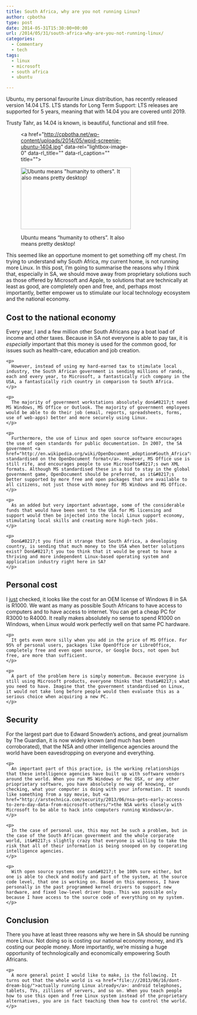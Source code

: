 ```yaml
---
title: South Africa, why are you not running Linux?
author: cpbotha
type: post
date: 2014-05-31T15:30:00+00:00
url: /2014/05/31/south-africa-why-are-you-not-running-linux/
categories:
  - Commentary
  - tech
tags:
  - linux
  - microsoft
  - south africa
  - ubuntu

---
```

Ubuntu, my personal favourite Linux distribution, has recently released version 14.04 LTS. LTS stands for Long Term Support: LTS releases are supported for 5 years, meaning that with 14.04 you are covered until 2019.

Trusty Tahr, as 14.04 is known, is beautiful, functional and still free.<figure id="attachment_1917" aria-describedby="caption-attachment-1917" style="width: 300px" class="wp-caption aligncenter"><a href="http://cpbotha.net/wp-content/uploads/2014/05/wpid-screenie-ubuntu-1404.jpg" data-rel="lightbox-image-0" data-rl\_title="" data-rl\_caption="" title="">

<img data-attachment-id="1917" data-permalink="https://cpbotha.net/2014/05/31/south-africa-why-are-you-not-running-linux/wpid-screenie-ubuntu-1404-jpg/" data-orig-file="https://cpbotha.net/wp-content/uploads/2014/05/wpid-screenie-ubuntu-1404.jpg" data-orig-size="1920,1080" data-comments-opened="1" data-image-meta="{&quot;aperture&quot;:&quot;0&quot;,&quot;credit&quot;:&quot;&quot;,&quot;camera&quot;:&quot;&quot;,&quot;caption&quot;:&quot;&quot;,&quot;created_timestamp&quot;:&quot;0&quot;,&quot;copyright&quot;:&quot;&quot;,&quot;focal_length&quot;:&quot;0&quot;,&quot;iso&quot;:&quot;0&quot;,&quot;shutter_speed&quot;:&quot;0&quot;,&quot;title&quot;:&quot;&quot;}" data-image-title="wpid-screenie-ubuntu-1404.jpg" data-image-description="" data-medium-file="https://cpbotha.net/wp-content/uploads/2014/05/wpid-screenie-ubuntu-1404-300x168.jpg" data-large-file="https://cpbotha.net/wp-content/uploads/2014/05/wpid-screenie-ubuntu-1404-1024x576.jpg" class="size-medium wp-image-1917" src="http://cpbotha.net/wp-content/uploads/2014/05/wpid-screenie-ubuntu-1404-300x168.jpg" alt="Ubuntu means &quot;humanity to others&quot;. It also means pretty desktop!" width="300" height="168" srcset="https://cpbotha.net/wp-content/uploads/2014/05/wpid-screenie-ubuntu-1404-300x168.jpg 300w, https://cpbotha.net/wp-content/uploads/2014/05/wpid-screenie-ubuntu-1404-1024x576.jpg 1024w, https://cpbotha.net/wp-content/uploads/2014/05/wpid-screenie-ubuntu-1404-535x300.jpg 535w" sizes="(max-width: 300px) 85vw, 300px" /></a><figcaption id="caption-attachment-1917" class="wp-caption-text">Ubuntu means &#8220;humanity to others&#8221;. It also means pretty desktop!</figcaption></figure> 

<div class="figure">
</div>

This seemed like an opportune moment to get something off my chest. I&#8217;m trying to understand why South Africa, my current home, is not running more Linux. In this post, I&#8217;m going to summarise the reasons why I think that, especially in SA, we should move away from proprietary solutions such as those offered by Microsoft and Apple, to solutions that are technically at least as good, are completely open and free, and, perhaps most importantly, better empower us to stimulate our local technology ecosystem and the national economy.

<div id="outline-container-sec-1" class="outline-2">
  <h2 id="sec-1">
    Cost to the national economy
  </h2>
  
  <div id="text-1" class="outline-text-2">
    <p>
      Every year, I and a few million other South Africans pay a boat load of income and other taxes. Because in SA not everyone is able to pay tax, it is <i>especially</i> important that this money is used for the common good, for issues such as health-care, education and job creation.
    </p>
    
    <p>
      However, instead of using my hard-earned tax to stimulate local industry, the South African government is sending millions of rands, each and every year, to Microsoft, a fantastically rich company in the USA, a fantastically rich country in comparison to South Africa.
    </p>
    
    <p>
      The majority of government workstations absolutely don&#8217;t need MS Windows, MS Office or Outlook. The majority of government employees would be able to do their job (email, reports, spreadsheets, forms, use of web-apps) better and more securely using Linux.
    </p>
    
    <p>
      Furthermore, the use of Linux and open source software encourages the use of open standards for public documentation. In 2007, the SA government <a href="http://en.wikipedia.org/wiki/OpenDocument_adoption#South_Africa">officially standardised on the OpenDocument format</a>. However, MS Office use is still rife, and encourages people to use Microsoft&#8217;s own XML formats. Although MS standardised these in a bid to stay in the global government game, OpenDocument should be preferred, as it&#8217;s better supported by more free and open packages that are available to all citizens, not just those with money for MS Windows and MS Office.
    </p>
    
    <p>
      As an added but very important advantage, some of the considerable funds that would have been sent to the USA for MS licensing and support would then be injected into the local Linux support economy, stimulating local skills and creating more high-tech jobs.
    </p>
    
    <p>
      Don&#8217;t you find it strange that South Africa, a developing country, is sending that much money to the USA when better solutions exist? Don&#8217;t you too think that it would be great to have a thriving and more independent Linux-based operating system and application industry right here in SA?
    </p>
  </div>
</div>

<div id="outline-container-sec-2" class="outline-2">
  <h2 id="sec-2">
    Personal cost
  </h2>
  
  <div id="text-2" class="outline-text-2">
    <p>
      I <a href="http://mygaming.co.za/news/news/46487-windows-8-versions-sa-pricing-detailed.html">just</a> checked, it looks like the cost for an OEM license of Windows 8 in SA is R1000. We want as many as possible South Africans to have access to computers and to have access to internet. You can get a cheap PC for R3000 to R4000. It really makes absolutely no sense to spend R1000 on Windows, when Linux would work perfectly well on that same PC hardware.
    </p>
    
    <p>
      It gets even more silly when you add in the price of MS Office. For 95% of personal users, packages like OpenOffice or LibreOffice, completely free and even open source, or Google Docs, not open but free, are more than sufficient.
    </p>
    
    <p>
      A part of the problem here is simply momentum. Because everyone is still using Microsoft products, everyone thinks that that&#8217;s what you need to have. Imagine that the government standardised on Linux, it would not take long before people would then evaluate this as a serious choice when acquiring a new PC.
    </p>
  </div>
</div>

<div id="outline-container-sec-3" class="outline-2">
  <h2 id="sec-3">
    Security
  </h2>
  
  <div id="text-3" class="outline-text-2">
    <p>
      For the largest part due to Edward Snowden&#8217;s actions, and great journalism by The Guardian, it is now widely known (and much has been corroborated), that the NSA and other intelligence agencies around the world have been eavesdropping on everyone and everything.
    </p>
    
    <p>
      An important part of this practice, is the working relationships that these intelligence agencies have built up with software vendors around the world. When you run MS Windows or Mac OSX, or any other prioprietary software, you have absolutely no way of knowing, or checking, what your computer is doing with your information. It sounds like something from a spy movie, but <a href="http://arstechnica.com/security/2013/06/nsa-gets-early-access-to-zero-day-data-from-microsoft-others/">the NSA works closely with Microsoft to be able to hack into computers running Windows</a>.
    </p>
    
    <p>
      In the case of personal use, this may not be such a problem, but in the case of the South African government and the whole corporate world, it&#8217;s slightly crazy that everyone is willing to take the risk that all of their information is being snooped on by cooperating intelligence agencies.
    </p>
    
    <p>
      With open source systems one can&#8217;t be 100% sure either, but one is able to check and modify and part of the system, at the source code level, that one is working on. Based on this openness, I have personally in the past programmed kernel drivers to support new hardware, and fixed low-level driver bugs. This was possible only because I have access to the source code of everything on my system.
    </p>
  </div>
</div>

<div id="outline-container-sec-4" class="outline-2">
  <h2 id="sec-4">
    Conclusion
  </h2>
  
  <div id="text-4" class="outline-text-2">
    <p>
      There you have at least three reasons why we here in SA should be running more Linux. Not doing so is costing our national economy money, and it&#8217;s costing our people money. More importantly, we&#8217;re missing a huge opportunity of technologically and economically empowering South Africans.
    </p>
    
    <p>
      A more general point I would like to make, is the following. It turns out that the whole world is <a href="file:///2013/06/16/dont-dream-big/">actually running Linux already</a>: android telephones, tablets, TVs, zillions of servers, and so on. When you teach people how to use this open and free Linux system instead of the proprietary alternatives, you are in fact teaching them how to control the world.
    </p>
  </div>
</div>